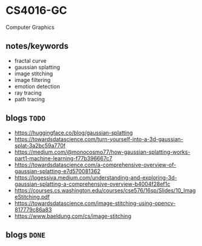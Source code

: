 # CS4016-GC
Computer Graphics

## notes/keywords
- fractal curve
- gaussian splatting
- image stitching
- image filtering
- emotion detection
- ray tracing
- path tracing

## blogs `TODO`

- https://huggingface.co/blog/gaussian-splatting
- https://towardsdatascience.com/turn-yourself-into-a-3d-gaussian-splat-3a2bc59a770f
- https://medium.com/@monocosmo77/how-gaussian-splatting-works-part1-machine-learning-f77b396667c7
- https://towardsdatascience.com/a-comprehensive-overview-of-gaussian-splatting-e7d570081362
- https://logessiva.medium.com/understanding-and-exploring-3d-gaussian-splatting-a-comprehensive-overview-b4004f28ef1c
- https://courses.cs.washington.edu/courses/cse576/16sp/Slides/10_ImageStitching.pdf
- https://towardsdatascience.com/image-stitching-using-opencv-817779c86a83
- https://www.baeldung.com/cs/image-stitching

## blogs `DONE`